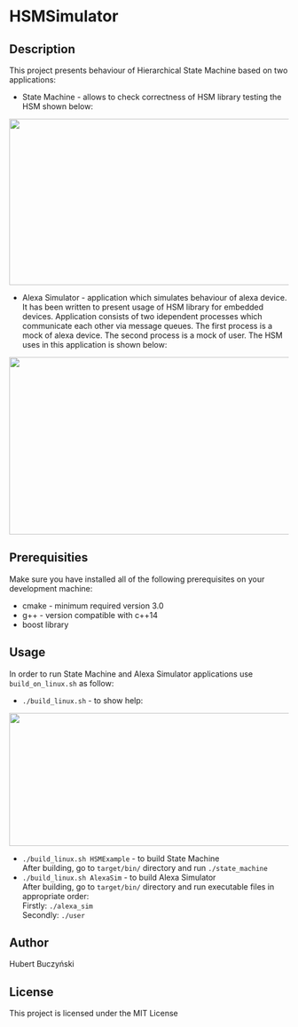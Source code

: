 # HSMSimulator

## Description
This project presents behaviour of Hierarchical State Machine based on two applications:
  * State Machine - allows to check correctness of HSM library testing the HSM shown below:

<p align="center">
  <img width="560" height="300" src="https://user-images.githubusercontent.com/23028094/51427062-3b746f00-1bf3-11e9-96cd-0d38a89e6cb5.png">
</p>

  * Alexa Simulator - application which simulates behaviour of alexa device. It has been written to present usage of HSM library for embedded     devices. Application consists of two idependent processes which communicate each other via message queues. The first process is a mock     of alexa device. The second process is a mock of user. 
    The HSM uses in this application is shown below:
    
<p align="center">
  <img width="880" height="320" src="https://user-images.githubusercontent.com/23028094/51427135-074d7e00-1bf4-11e9-80d8-b4d00d476069.png">
</p>
    
## Prerequisities
Make sure you have installed all of the following prerequisites on your development machine:
  * cmake - minimum required version 3.0
  * g++ - version compatible with c++14
  * boost library
  
## Usage
In order to run State Machine and Alexa Simulator applications use `build_on_linux.sh` as follow:
  * `./build_linux.sh` - to show help:
  
<p align="center">
  <img width="580" height="240" src="https://user-images.githubusercontent.com/23028094/51427514-14b93700-1bf9-11e9-957e-2e46b3be8474.png">
</p>

  * `./build_linux.sh HSMExample` - to build State Machine </br>
     After building, go to `target/bin/` directory and run `./state_machine`
  * `./build_linux.sh AlexaSim` - to build Alexa Simulator</br>
     After building, go to `target/bin/` directory and run executable files in appropriate order:</br>
     Firstly: `./alexa_sim`</br>
     Secondly: `./user`
     
## Author
Hubert Buczyński

## License
This project is licensed under the MIT License
